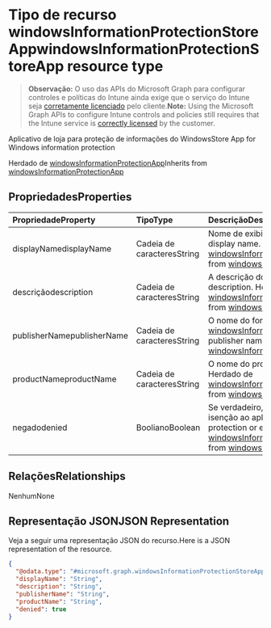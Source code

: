 # <a name="windowsinformationprotectionstoreapp-resource-type"></a><span data-ttu-id="1b4ee-101">Tipo de recurso windowsInformationProtectionStoreApp</span><span class="sxs-lookup"><span data-stu-id="1b4ee-101">windowsInformationProtectionStoreApp resource type</span></span>

> <span data-ttu-id="1b4ee-102">**Observação:** O uso das APIs do Microsoft Graph para configurar controles e políticas do Intune ainda exige que o serviço do Intune seja [corretamente licenciado](https://go.microsoft.com/fwlink/?linkid=839381) pelo cliente.</span><span class="sxs-lookup"><span data-stu-id="1b4ee-102">**Note:** Using the Microsoft Graph APIs to configure Intune controls and policies still requires that the Intune service is [correctly licensed](https://go.microsoft.com/fwlink/?linkid=839381) by the customer.</span></span>

<span data-ttu-id="1b4ee-103">Aplicativo de loja para proteção de informações do Windows</span><span class="sxs-lookup"><span data-stu-id="1b4ee-103">Store App for Windows information protection</span></span>

<span data-ttu-id="1b4ee-104">Herdado de [windowsInformationProtectionApp](../resources/intune_mam_windowsinformationprotectionapp.md)</span><span class="sxs-lookup"><span data-stu-id="1b4ee-104">Inherits from [windowsInformationProtectionApp](../resources/intune_mam_windowsinformationprotectionapp.md)</span></span>

## <a name="properties"></a><span data-ttu-id="1b4ee-105">Propriedades</span><span class="sxs-lookup"><span data-stu-id="1b4ee-105">Properties</span></span>
|<span data-ttu-id="1b4ee-106">Propriedade</span><span class="sxs-lookup"><span data-stu-id="1b4ee-106">Property</span></span>|<span data-ttu-id="1b4ee-107">Tipo</span><span class="sxs-lookup"><span data-stu-id="1b4ee-107">Type</span></span>|<span data-ttu-id="1b4ee-108">Descrição</span><span class="sxs-lookup"><span data-stu-id="1b4ee-108">Description</span></span>|
|:---|:---|:---|
|<span data-ttu-id="1b4ee-109">displayName</span><span class="sxs-lookup"><span data-stu-id="1b4ee-109">displayName</span></span>|<span data-ttu-id="1b4ee-110">Cadeia de caracteres</span><span class="sxs-lookup"><span data-stu-id="1b4ee-110">String</span></span>|<span data-ttu-id="1b4ee-111">Nome de exibição do aplicativo.</span><span class="sxs-lookup"><span data-stu-id="1b4ee-111">App display name.</span></span> <span data-ttu-id="1b4ee-112">Herdado de [windowsInformationProtectionApp](../resources/intune_mam_windowsinformationprotectionapp.md)</span><span class="sxs-lookup"><span data-stu-id="1b4ee-112">Inherited from [windowsInformationProtectionApp](../resources/intune_mam_windowsinformationprotectionapp.md)</span></span>|
|<span data-ttu-id="1b4ee-113">descrição</span><span class="sxs-lookup"><span data-stu-id="1b4ee-113">description</span></span>|<span data-ttu-id="1b4ee-114">Cadeia de caracteres</span><span class="sxs-lookup"><span data-stu-id="1b4ee-114">String</span></span>|<span data-ttu-id="1b4ee-115">A descrição do aplicativo.</span><span class="sxs-lookup"><span data-stu-id="1b4ee-115">The app's description.</span></span> <span data-ttu-id="1b4ee-116">Herdado de [windowsInformationProtectionApp](../resources/intune_mam_windowsinformationprotectionapp.md)</span><span class="sxs-lookup"><span data-stu-id="1b4ee-116">Inherited from [windowsInformationProtectionApp](../resources/intune_mam_windowsinformationprotectionapp.md)</span></span>|
|<span data-ttu-id="1b4ee-117">publisherName</span><span class="sxs-lookup"><span data-stu-id="1b4ee-117">publisherName</span></span>|<span data-ttu-id="1b4ee-118">Cadeia de caracteres</span><span class="sxs-lookup"><span data-stu-id="1b4ee-118">String</span></span>|<span data-ttu-id="1b4ee-119">O nome do fornecedor herdado de [windowsInformationProtectionApp](../resources/intune_mam_windowsinformationprotectionapp.md)</span><span class="sxs-lookup"><span data-stu-id="1b4ee-119">The publisher name Inherited from [windowsInformationProtectionApp](../resources/intune_mam_windowsinformationprotectionapp.md)</span></span>|
|<span data-ttu-id="1b4ee-120">productName</span><span class="sxs-lookup"><span data-stu-id="1b4ee-120">productName</span></span>|<span data-ttu-id="1b4ee-121">Cadeia de caracteres</span><span class="sxs-lookup"><span data-stu-id="1b4ee-121">String</span></span>|<span data-ttu-id="1b4ee-122">O nome do produto.</span><span class="sxs-lookup"><span data-stu-id="1b4ee-122">The product name.</span></span> <span data-ttu-id="1b4ee-123">Herdado de [windowsInformationProtectionApp](../resources/intune_mam_windowsinformationprotectionapp.md)</span><span class="sxs-lookup"><span data-stu-id="1b4ee-123">Inherited from [windowsInformationProtectionApp](../resources/intune_mam_windowsinformationprotectionapp.md)</span></span>|
|<span data-ttu-id="1b4ee-124">negado</span><span class="sxs-lookup"><span data-stu-id="1b4ee-124">denied</span></span>|<span data-ttu-id="1b4ee-125">Booliano</span><span class="sxs-lookup"><span data-stu-id="1b4ee-125">Boolean</span></span>|<span data-ttu-id="1b4ee-126">Se verdadeiro, é negada proteção ou isenção ao aplicativo.</span><span class="sxs-lookup"><span data-stu-id="1b4ee-126">If true, app is denied protection or exemption.</span></span> <span data-ttu-id="1b4ee-127">Herdado de [windowsInformationProtectionApp](../resources/intune_mam_windowsinformationprotectionapp.md)</span><span class="sxs-lookup"><span data-stu-id="1b4ee-127">Inherited from [windowsInformationProtectionApp](../resources/intune_mam_windowsinformationprotectionapp.md)</span></span>|

## <a name="relationships"></a><span data-ttu-id="1b4ee-128">Relações</span><span class="sxs-lookup"><span data-stu-id="1b4ee-128">Relationships</span></span>
<span data-ttu-id="1b4ee-129">Nenhum</span><span class="sxs-lookup"><span data-stu-id="1b4ee-129">None</span></span>
## <a name="json-representation"></a><span data-ttu-id="1b4ee-130">Representação JSON</span><span class="sxs-lookup"><span data-stu-id="1b4ee-130">JSON Representation</span></span>
<span data-ttu-id="1b4ee-131">Veja a seguir uma representação JSON do recurso.</span><span class="sxs-lookup"><span data-stu-id="1b4ee-131">Here is a JSON representation of the resource.</span></span>
<!-- {
  "blockType": "resource",
  "@odata.type": "microsoft.graph.windowsInformationProtectionStoreApp"
}
-->
``` json
{
  "@odata.type": "#microsoft.graph.windowsInformationProtectionStoreApp",
  "displayName": "String",
  "description": "String",
  "publisherName": "String",
  "productName": "String",
  "denied": true
}
```



